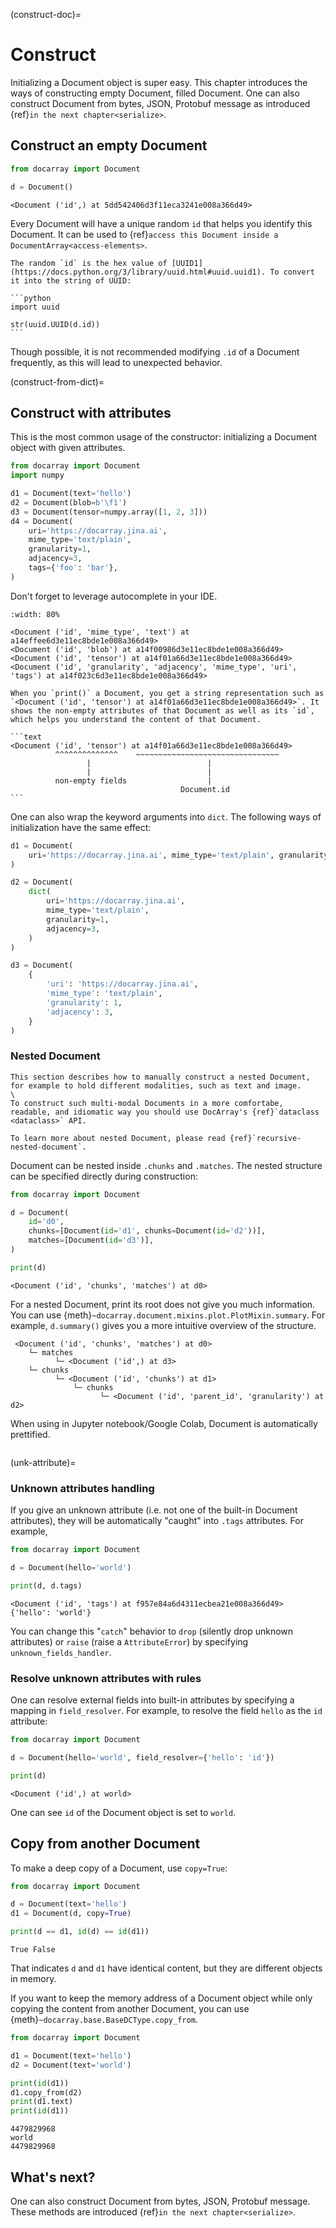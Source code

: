 (construct-doc)=
# Construct

Initializing a Document object is super easy. This chapter introduces the ways of constructing empty Document, filled Document. One can also construct Document from bytes, JSON, Protobuf message as introduced {ref}`in the next chapter<serialize>`.

## Construct an empty Document

```python
from docarray import Document

d = Document()
```

```text
<Document ('id',) at 5dd542406d3f11eca3241e008a366d49>
```

Every Document will have a unique random `id` that helps you identify this Document. It can be used to {ref}`access this Document inside a DocumentArray<access-elements>`.

````{tip}
The random `id` is the hex value of [UUID1](https://docs.python.org/3/library/uuid.html#uuid.uuid1). To convert it into the string of UUID:

```python
import uuid

str(uuid.UUID(d.id))
```
````

Though possible, it is not recommended modifying `.id` of a Document frequently, as this will lead to unexpected behavior.

(construct-from-dict)=
## Construct with attributes

This is the most common usage of the constructor: initializing a Document object with given attributes.

```python
from docarray import Document
import numpy

d1 = Document(text='hello')
d2 = Document(blob=b'\f1')
d3 = Document(tensor=numpy.array([1, 2, 3]))
d4 = Document(
    uri='https://docarray.jina.ai',
    mime_type='text/plain',
    granularity=1,
    adjacency=3,
    tags={'foo': 'bar'},
)
```

Don't forget to leverage autocomplete in your IDE.

```{figure} images/ide-autocomplete.png
:width: 80%
```

```text
<Document ('id', 'mime_type', 'text') at a14effee6d3e11ec8bde1e008a366d49>
<Document ('id', 'blob') at a14f00986d3e11ec8bde1e008a366d49> 
<Document ('id', 'tensor') at a14f01a66d3e11ec8bde1e008a366d49> 
<Document ('id', 'granularity', 'adjacency', 'mime_type', 'uri', 'tags') at a14f023c6d3e11ec8bde1e008a366d49>
```

````{tip}
When you `print()` a Document, you get a string representation such as `<Document ('id', 'tensor') at a14f01a66d3e11ec8bde1e008a366d49>`. It shows the non-empty attributes of that Document as well as its `id`, which helps you understand the content of that Document.

```text
<Document ('id', 'tensor') at a14f01a66d3e11ec8bde1e008a366d49>
          ^^^^^^^^^^^^^^    ~~~~~~~~~~~~~~~~~~~~~~~~~~~~~~~~
                 |                          |
                 |                          |
          non-empty fields                  |
                                      Document.id
```
````



One can also wrap the keyword arguments into `dict`. The following ways of initialization have the same effect:

```python
d1 = Document(
    uri='https://docarray.jina.ai', mime_type='text/plain', granularity=1, adjacency=3
)

d2 = Document(
    dict(
        uri='https://docarray.jina.ai',
        mime_type='text/plain',
        granularity=1,
        adjacency=3,
    )
)

d3 = Document(
    {
        'uri': 'https://docarray.jina.ai',
        'mime_type': 'text/plain',
        'granularity': 1,
        'adjacency': 3,
    }
)
```

### Nested Document

```{seealso}
This section describes how to manually construct a nested Document, for example to hold different modalities, such as text and image.
\
To construct such multi-modal Documents in a more comfortabe, readable, and idiomatic way you should use DocArray's {ref}`dataclass <dataclass>` API.

To learn more about nested Document, please read {ref}`recursive-nested-document`.
```

Document can be nested inside `.chunks` and `.matches`. The nested structure can be specified directly during construction:

```python
from docarray import Document

d = Document(
    id='d0',
    chunks=[Document(id='d1', chunks=Document(id='d2'))],
    matches=[Document(id='d3')],
)

print(d)
```

```text
<Document ('id', 'chunks', 'matches') at d0>
```

For a nested Document, print its root does not give you much information. You can use {meth}`~docarray.document.mixins.plot.PlotMixin.summary`. For example, `d.summary()` gives you a more intuitive overview of the structure.

```text
 <Document ('id', 'chunks', 'matches') at d0>
    └─ matches
          └─ <Document ('id',) at d3>
    └─ chunks
          └─ <Document ('id', 'chunks') at d1>
              └─ chunks
                    └─ <Document ('id', 'parent_id', 'granularity') at d2>
```

When using in Jupyter notebook/Google Colab, Document is automatically prettified.

```{figure} images/doc-in-jupyter.png
```

(unk-attribute)=
### Unknown attributes handling

If you give an unknown attribute (i.e. not one of the built-in Document attributes), they will be automatically "caught" into `.tags` attributes. For example,

```python
from docarray import Document

d = Document(hello='world')

print(d, d.tags)
```

```text
<Document ('id', 'tags') at f957e84a6d4311ecbea21e008a366d49>
{'hello': 'world'}
```

You can change this "`catch`" behavior to `drop` (silently drop unknown attributes) or `raise` (raise a `AttributeError`) by specifying `unknown_fields_handler`. 

### Resolve unknown attributes with rules

One can resolve external fields into built-in attributes by specifying a mapping in `field_resolver`. For example, to resolve the field `hello` as the `id` attribute:

```python
from docarray import Document

d = Document(hello='world', field_resolver={'hello': 'id'})

print(d)
```

```text
<Document ('id',) at world>
```

One can see `id` of the Document object is set to `world`.


## Copy from another Document

To make a deep copy of a Document, use `copy=True`:

```python
from docarray import Document

d = Document(text='hello')
d1 = Document(d, copy=True)

print(d == d1, id(d) == id(d1))
```

```text
True False
```

That indicates `d` and `d1` have identical content, but they are different objects in memory.


If you want to keep the memory address of a Document object while only copying the content from another Document, you can use {meth}`~docarray.base.BaseDCType.copy_from`. 

```python
from docarray import Document

d1 = Document(text='hello')
d2 = Document(text='world')

print(id(d1))
d1.copy_from(d2)
print(d1.text)
print(id(d1))
```

```text
4479829968
world
4479829968
```

## What's next?

One can also construct Document from bytes, JSON, Protobuf message. These methods are introduced {ref}`in the next chapter<serialize>`.
